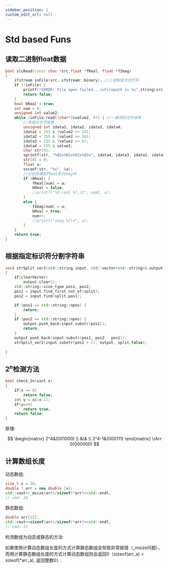 ```yaml
---
sidebar_position: 1
custom_edit_url: null
---
```


# Std based Funs

## 读取二进制float数据

``` C++
bool slcRead(const char *src,float *fReal, float *fImag)
{
    ifstream inFile(src, ifstream::binary); //二进制读方式打开
    if (!inFile) {
        printf("ERROR: File open failed...\nFilepath is %s",string(src));
        return false;
    }
    bool bReal = true;
    int num = 0;
    unsigned int value2;
    while (inFile.read((char*)&value2, 4)) { //一直读到文件结束
        //高低位字节变换
        unsigned int idata1, idata2, idata3, idata4;
        idata1 = 255 & (value2 >> 24);
        idata2 = 255 & (value2 >> 16);
        idata3 = 255 & (value2 >> 8);
        idata4 = 255 & value2;
        char str[9];
        sprintf(str, "%02x%02x%02x%02x", idata4, idata3, idata2, idata1);
        str[8] = 0;
        float a;
        sscanf(str, "%x", &a);
        //分别存储到fReal和fImag中
        if (bReal) {
            fReal[num] = a;
            bReal = false;
            //printf("%d:real %f,\t", num2, a);
        }
        else {
            fImag[num] = a;
            bReal = true;
            num++;
            //printf("imag %f\n", a);
        }
    }
    return true;
}
```

## 根据指定标识符分割字符串

```cpp
void strSplit_ver2(std::string input, std::vector<std::string>& output, std::string split, bool clearVector = true)
{
    if(clearVector)
        output.clear();
    std::string::size_type pos1, pos2;
    pos1 = input.find_first_not_of(split);
    pos2 = input.find(split,pos1);

    if (pos1 == std::string::npos) {
        return;
    }
    if (pos2 == std::string::npos) {
        output.push_back(input.substr(pos1));
        return;
    }
    output.push_back(input.substr(pos1, pos2 - pos1));
    strSplit_ver2(input.substr(pos2 + 1), output, split,false);
    
}
```

## $2^n$检测方法

```cpp
bool check_2n(uint x)
{
    if(x == 0)
        return false;
    int y = x&(x-1);
    if(y==0)
        return true;
    return false;
}
```

原理:

$$
\begin{matrix}
    2^4&(001000) \\ &\& \\ 2^4-1&(000111)
\end{matrix}
\rArr
0(000000)
$$

## 计算数组长度

动态数组:

```cpp
size_t x = 20;
double * arr = new double [x];
std::cout<<_msize(arr)/sizeof(*arr)<<std::endl;
// cmd: 20
```

静态数组:

```cpp
double arr[15];
std::cout<<sizeof(arr)/sizeof(*arr)<<std::endl;
// cmd: 15
```

检测数组为动态或静态的方法:

如果使用计算动态数组长度的方式计算静态数组会导致异常报错（_msize问题），而用计算静态数组长度的方式计算动态数组则会返回0（sizeof(arr_a) < sizeof(*arr_a), 返回整数0）.

